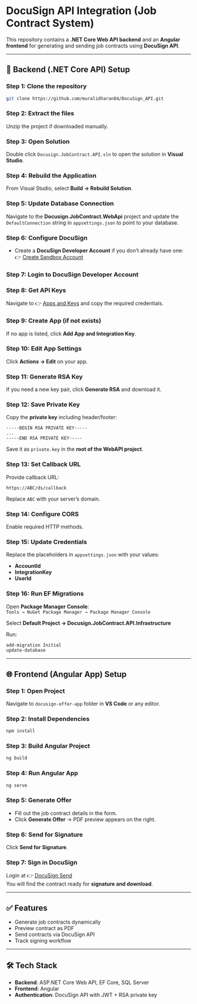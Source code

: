 # DocuSign API Integration (Job Contract System)

This repository contains a **.NET Core Web API backend** and an **Angular frontend** for generating and sending job contracts using **DocuSign API**.

---

## 🚀 Backend (.NET Core API) Setup

### Step 1: Clone the repository
```bash
git clone https://github.com/muralidharan84/DocuSign_API.git
```

### Step 2: Extract the files
Unzip the project if downloaded manually.

### Step 3: Open Solution
Double click `Docusign.JobContract.API.sln` to open the solution in **Visual Studio**.

### Step 4: Rebuild the Application
From Visual Studio, select **Build → Rebuild Solution**.

### Step 5: Update Database Connection
Navigate to the **Docusign.JobContract.WebApi** project and update the `DefaultConnection` string in `appsettings.json` to point to your database.

### Step 6: Configure DocuSign
- Create a **DocuSign Developer Account** if you don’t already have one:  
  👉 [Create Sandbox Account](https://www.docusign.com/developers/sandbox?postActivateUrl=https%3A%2F%2Fdevelopers.docusign.com%2F)

### Step 7: Login to DocuSign Developer Account

### Step 8: Get API Keys
Navigate to 👉 [Apps and Keys](https://apps-d.docusign.com/admin/apps-and-keys) and copy the required credentials.

### Step 9: Create App (if not exists)
If no app is listed, click **Add App and Integration Key**.

### Step 10: Edit App Settings
Click **Actions → Edit** on your app.

### Step 11: Generate RSA Key
If you need a new key pair, click **Generate RSA** and download it.

### Step 12: Save Private Key
Copy the **private key** including header/footer:
```
-----BEGIN RSA PRIVATE KEY-----
...
-----END RSA PRIVATE KEY-----
```
Save it as `private.key` in the **root of the WebAPI project**.

### Step 13: Set Callback URL
Provide callback URL:
```
https://ABC/ds/callback
```
Replace `ABC` with your server’s domain.

### Step 14: Configure CORS
Enable required HTTP methods.

### Step 15: Update Credentials
Replace the placeholders in `appsettings.json` with your values:
- **AccountId**
- **IntegrationKey**
- **UserId**

### Step 16: Run EF Migrations
Open **Package Manager Console**:  
`Tools → NuGet Package Manager → Package Manager Console`

Select **Default Project → Docusign.JobContract.API.Infrastructure**

Run:
```powershell
add-migration Initial
update-database
```

---

## 🌐 Frontend (Angular App) Setup

### Step 1: Open Project
Navigate to `docusign-offer-app` folder in **VS Code** or any editor.

### Step 2: Install Dependencies
```bash
npm install
```

### Step 3: Build Angular Project
```bash
ng build
```

### Step 4: Run Angular App
```bash
ng serve
```

### Step 5: Generate Offer
- Fill out the job contract details in the form.  
- Click **Generate Offer** → PDF preview appears on the right.

### Step 6: Send for Signature
Click **Send for Signature**.  

### Step 7: Sign in DocuSign
Login at 👉 [DocuSign Send](https://apps-d.docusign.com/send/home)  
You will find the contract ready for **signature and download**.

---

## ✅ Features
- Generate job contracts dynamically  
- Preview contract as PDF  
- Send contracts via DocuSign API  
- Track signing workflow  

---

## 🛠 Tech Stack
- **Backend**: ASP.NET Core Web API, EF Core, SQL Server  
- **Frontend**: Angular  
- **Authentication**: DocuSign API with JWT + RSA private key  
